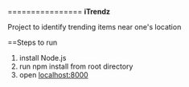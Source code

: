 ================
<b> iTrendz </b>

Project to identify trending items near one's location

==Steps to run
<ol>
<li>install Node.js </li>
<li>run npm install from root directory</li>
<li>open <a href="http://localhost:8000" target="_blank"> localhost:8000</a> </li>
</ol>
